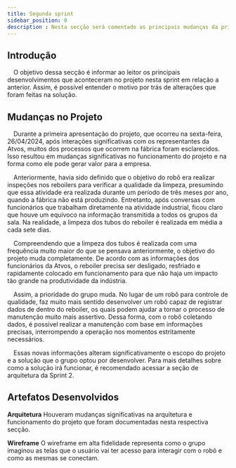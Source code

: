 ```yaml
---
title: Segunda sprint
sidebar_position: 0
description : Nesta secção será comentado as principais mudanças da primeira para a segunda sprint.
---
```



## Introdução 
&emsp;O objetivo dessa secção é informar ao leitor os principais desenvolvimentos que aconteceram no projeto nesta sprint em relação a anterior. Assim, é possível entender o motivo por trás de alterações que foram feitas na solução.

## Mudanças no Projeto

&emsp;Durante a primeira apresentação do projeto, que ocorreu na sexta-feira, 26/04/2024, após interações significativas com os representantes da Atvos, muitos dos processos que ocorrem na fábrica foram esclarecidos. Isso resultou em mudanças significativas no funcionamento do projeto e na forma como ele pode gerar valor para a empresa.

&emsp;Anteriormente, havia sido definido que o objetivo do robô era realizar inspeções nos reboilers para verificar a qualidade da limpeza, presumindo que essa atividade era realizada durante um período de três meses por ano, quando a fábrica não está produzindo. Entretanto, após conversas com funcionários que trabalham diretamente na atividade industrial, ficou claro que houve um equívoco na informação transmitida a todos os grupos da sala. Na realidade, a limpeza dos tubos do reboiler é realizada em média a cada sete dias.

&emsp;Compreendendo que a limpeza dos tubos é realizada com uma frequência muito maior do que se pensava anteriormente, o objetivo do projeto muda completamente. De acordo com as informações dos funcionários da Atvos, o reboiler precisa ser desligado, resfriado e rapidamente colocado em funcionamento para que não haja um impacto tão grande na produtividade da indústria.

&emsp;Assim, a prioridade do grupo muda. No lugar de um robô para controle de qualidade, faz muito mais sentido desenvolver um robô capaz de registrar dados de dentro do reboiler, os quais podem ajudar a tornar o processo de manutenção muito mais assertivo. Dessa forma, com o robô coletando dados, é possível realizar a manutenção com base em informações precisas, interrompendo a operação nos momentos estritamente necessários.

&emsp;Essas novas informações alteram significativamente o escopo do projeto e a solução que o grupo optou por desenvolver. Para mais detalhes sobre como a solução irá funcionar, é recomendado acessar a seção de arquitetura da Sprint 2.

## Artefatos Desenvolvidos 

**Arquitetura** Houveram mudanças significativas na arquitetura e funcionamento do projeto que foram documentadas nesta respectiva secção. 

**Wireframe** O wireframe em alta fidelidade representa como o grupo imaginou as telas que o usuário vai ter acesso para interagir com o robô e como as mesmas se conectam.